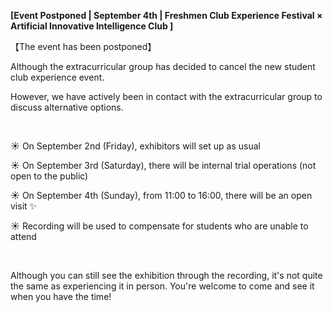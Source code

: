 **[Event Postponed | September 4th | Freshmen Club Experience Festival × Artificial Innovative Intelligence Club ]**

【The event has been postponed】

Although the extracurricular group has decided to cancel the new student club experience event.

However, we have actively been in contact with the extracurricular group to discuss alternative options.

&nbsp;

☀️ On September 2nd (Friday), exhibitors will set up as usual

☀️ On September 3rd (Saturday), there will be internal trial operations (not open to the public)

☀️ On September 4th (Sunday), from 11:00 to 16:00, there will be an open visit ✨

☀️ Recording will be used to compensate for students who are unable to attend

&nbsp;

Although you can still see the exhibition through the recording, it's not quite the same as experiencing it in person. You're welcome to come and see it when you have the time!
